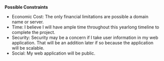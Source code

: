 **Possible Constraints**
+ Economic Cost: The only financial limitations are possible a domain name or server. 
+ Time: I believe I will have ample time throughout this yearlong timeline to complete the project. 
+ Security: Security may be a concern if I take user information in my web application. That will be an addition later if so because the application will be scalable. 
+ Social: My web application will be public. 

